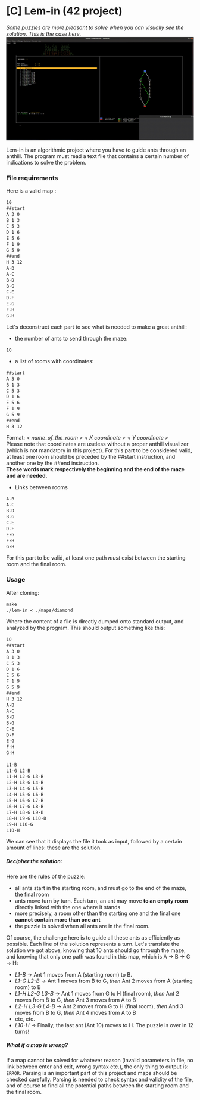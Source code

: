 # [C] Lem-in (42 project)

_Some puzzles are more pleasant to solve when you can visually see the solution. This is the case here._
![Example](https://raw.githubusercontent.com/tbeauzam/42-project---lem-in/master/gifs/lem-in_simple.gif)

Lem-in is an algorithmic project where you have to guide ants through an anthill.
The program must read a text file that contains a certain number of indications to solve the problem.

### File requirements

Here is a valid map :
```
10
##start
A 3 0
B 1 3
C 5 3
D 1 6
E 5 6
F 1 9
G 5 9
##end
H 3 12
A-B
A-C
B-D
B-G
C-E
D-F
E-G
F-H
G-H
```

Let's deconstruct each part to see what is needed to make a great anthill:
- the number of ants to send through the maze:
```
10
```
- a list of rooms with coordinates:
```
##start
A 3 0
B 1 3
C 5 3
D 1 6
E 5 6
F 1 9
G 5 9
##end
H 3 12
```
Format: _< name_of_the_room > < X coordinate > < Y coordinate >_  
Please note that coordinates are useless without a proper anthill visualizer (which is not mandatory in this project).
For this part to be considered valid, at least one room should be preceded by the ##start instruction,
and another one by the ##end instruction.  
**These words mark respectively the beginning and the end of the maze and are needed.**

- Links between rooms
```
A-B
A-C
B-D
B-G
C-E
D-F
E-G
F-H
G-H
```
For this part to be valid, at least one path *must* exist between the starting room and the final room.


### Usage
After cloning:
```
make
./lem-in < ./maps/diamond
```
Where the content of a file is directly dumped onto standard output, and analyzed by the program.
This should output something like this:
```
10
##start
A 3 0
B 1 3
C 5 3
D 1 6
E 5 6
F 1 9
G 5 9
##end
H 3 12
A-B
A-C
B-D
B-G
C-E
D-F
E-G
F-H
G-H

L1-B 
L1-G L2-B 
L1-H L2-G L3-B 
L2-H L3-G L4-B 
L3-H L4-G L5-B 
L4-H L5-G L6-B 
L5-H L6-G L7-B 
L6-H L7-G L8-B 
L7-H L8-G L9-B 
L8-H L9-G L10-B 
L9-H L10-G 
L10-H 
```
We can see that it displays the file it took as input, followed by a certain amount of lines: these are the solution.
##### Decipher the solution:
Here are the rules of the puzzle:
- all ants start in the starting room, and must go to the end of the maze, the final room
- ants move turn by turn. Each turn, an ant may move **to an empty room** directly linked with the one where it stands 
- more precisely, a room other than the starting one and the final one **cannot contain more than one ant**
- the puzzle is solved when all ants are in the final room.
  
Of course, the challenge here is to guide all these ants as efficiently as possible. Each line of the solution represents a turn. Let's translate the solution we got above, knowing that 10 ants should go through the maze, and knowing that only one path was found in this map, which is A -> B -> G -> H:
- *L1-B* -> Ant 1 moves from A (starting room) to B.
- *L1-G L2-B* -> Ant 1 moves from B to G, _then_ Ant 2 moves from A (starting room) to B
- *L1-H L2-G L3-B* -> Ant 1 moves from G to H (final room), _then_ Ant 2 moves from B to G, _then_ Ant 3 moves from A to B
- *L2-H L3-G L4-B* -> Ant 2 moves from G to H (final room), _then_ And 3 moves from B to G, _then_ Ant 4 moves from A to B
- etc, etc.
- *L10-H* -> Finally, the last ant (Ant 10) moves to H. The puzzle is over in 12 turns!

##### What if a map is wrong?
If a map cannot be solved for whatever reason (invalid parameters in file, no link between enter and exit, wrong syntax etc.), the only thing to output is: ```ERROR```. Parsing is an important part of this project and maps should be checked carefully. Parsing is needed to check syntax and validity of the file, and of course to find all the potential paths between the starting room and the final room.
